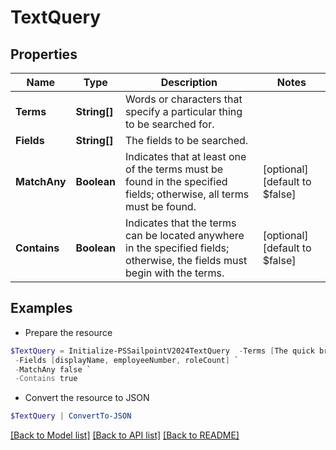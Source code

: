 # TextQuery
## Properties

Name | Type | Description | Notes
------------ | ------------- | ------------- | -------------
**Terms** | **String[]** | Words or characters that specify a particular thing to be searched for. | 
**Fields** | **String[]** | The fields to be searched. | 
**MatchAny** | **Boolean** | Indicates that at least one of the terms must be found in the specified fields;  otherwise, all terms must be found. | [optional] [default to $false]
**Contains** | **Boolean** | Indicates that the terms can be located anywhere in the specified fields;  otherwise, the fields must begin with the terms. | [optional] [default to $false]

## Examples

- Prepare the resource
```powershell
$TextQuery = Initialize-PSSailpointV2024TextQuery  -Terms [The quick brown fox, 3141592, 7] `
 -Fields [displayName, employeeNumber, roleCount] `
 -MatchAny false `
 -Contains true
```

- Convert the resource to JSON
```powershell
$TextQuery | ConvertTo-JSON
```

[[Back to Model list]](../README.md#documentation-for-models) [[Back to API list]](../README.md#documentation-for-api-endpoints) [[Back to README]](../README.md)

